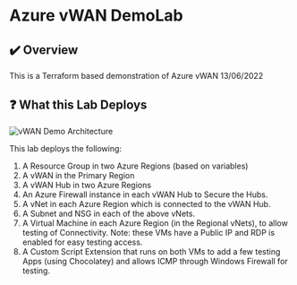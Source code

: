 # Azure vWAN DemoLab

## :heavy_check_mark: Overview
This is a Terraform based demonstration of Azure vWAN 13/06/2022

## :question: What this Lab Deploys

![vWAN Demo Architecture](https://raw.githubusercontent.com/jakewalsh90/Terraform-Azure/main/vWAN-DemoLab/images/vWAN%20Lab%201.PNG)

This lab deploys the following:
1. A Resource Group in two Azure Regions (based on variables)
2. A vWAN in the Primary Region
3. A vWAN Hub in two Azure Regions
4. An Azure Firewall instance in each vWAN Hub to Secure the Hubs.
5. A vNet in each Azure Region which is connected to the vWAN Hub.
6. A Subnet and NSG in each of the above vNets. 
7. A Virtual Machine in each Azure Region (in the Regional vNets), to allow testing of Connectivity. Note: these VMs have a Public IP and RDP is enabled for easy testing access. 
8. A Custom Script Extension that runs on both VMs to add a few testing Apps (using Chocolatey) and allows ICMP through Windows Firewall for testing. 